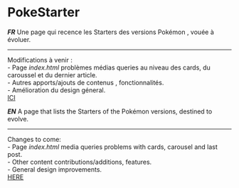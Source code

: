 # PokeStarter

***FR***
Une page qui recence  les Starters des versions Pokémon , vouée à évoluer.


---------------------------------------------------------------------------
Modifications à venir : 
          <br>
          - Page <em>index.html</em> problèmes médias queries au niveau des cards, du caroussel et du dernier article.
          <br>
          - Autres apports/ajouts de contenus , fonctionnalités.
          <br>
          - Amélioration du design géneral.
          <br>
<a href="https://beerushakaishin.github.io/PokeStarter/" target="blank">ICI<a/>
          
***EN*** A page that lists the Starters of the Pokémon versions, destined to evolve.


---------------------------------------------------------------------------
Changes to come: 
          <br>
          - Page <em>index.html</em> media queries problems with cards, carousel and last post.
          <br>
          - Other content contributions/additions, features.
          <br>
          - General design improvements.            
<a href="https://beerushakaishin.github.io/PokeStarter/"  target="blank">HERE</a>
